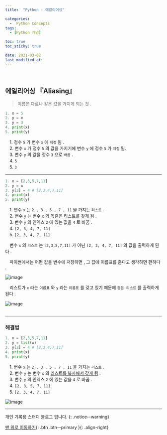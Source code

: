 ```yaml
---
title:  "Python - 에일리어싱" 

categories:
  -  Python Concepts
tags:
  - [Python 개념]

toc: true
toc_sticky: true

date: 2021-03-02
last_modified_at:
---
```


<br>

## 에일리어싱 『Aliasing』

> 이름은 다르나 같은 값을 가지게 되는 것 .

```python
1. x = 5
2. y = x
3. y = 3
4. print(x)
5. print(y)
```

　1. 정수 `5` 가 변수 `x` 에 `지정` 됨 .   
　2. 변수 `x` 가 정수 `5` 의 값을 가지기에 변수 `y` 에 정수 `5` 가 `지정` 됨.   
　3. 변수 `y` 의 값을 정수 `3` 으로 `바꿈` .   
　4. `5`    
　5. `3` 
<br>

***
```python
1. x = [2,3,5,7,11]
2. y = x
3. y[2] = 4 # [2,3,4,7,11]
4. print(x)
5. print(y)
```

　1. 변수 `x` 는 `2 , 3 , 5 , 7 , 11` 을 가지는 `리스트` .    
　2. 변수 `y` 는 변수 `x` 와 <u>똑같은 리스트를 갖게 됨</u> .     
　3. 변수 `y` 의 인덱스 `2` 에 있는 값을 `4` 로 바꿈 .      
　4. `[2, 3, 4, 7, 11]`      
　5. `[2, 3, 4, 7, 11]` 

　변수 `x` 의 `리스트` 는 `[2,3,5,7,11]` 가 아닌 `[2, 3, 4, 7, 11]` 의 값을 출력하게 된다 .

　파이썬에서는 어떤 값을 변수에 저장하면 , 그 값에 이름표를 준다고 생각하면 편하다 .

![image](https://user-images.githubusercontent.com/50429028/109638436-5c10a080-7b91-11eb-80e5-54ebbd99e207.png)

　리스트가 `x` 라는 `이름표` 와 `y` 라는 `이름표` 를 갖고 있기 때문에 `같은 리스트` 를 출력하게 된다 .

![image](https://user-images.githubusercontent.com/50429028/109638483-6a5ebc80-7b91-11eb-9f59-3b637a864c38.png)    
<br>

***
### 해결법

```python
1. x = [2,3,5,7,11]
2. y = list(x)
3. y[2] = 4 # [2,3,4,7,11]
4. print(x)
5. print(y)
```

　1. 변수 `x` 는 `2 , 3 , 5 , 7 , 11` 을 가지는 `리스트` .    
　2. 변수 `y` 는 변수 `x` 의 <u>리스트를 복사해서 갖게 됨</u> .     
　3. 변수 `y` 의 인덱스 `2` 에 있는 값을 `4` 로 바꿈 .      
　4. `[2, 3, 5, 7, 11]`      
　5. `[2, 3, 4, 7, 11]` 

![image](https://user-images.githubusercontent.com/50429028/109640353-ba3e8300-7b93-11eb-8d10-10a15882f2f1.png)
<br>

***

개인 기록용 스터디 블로그 입니다.
{: .notice--warning}

[맨 위로 이동하기](#){: .btn .btn--primary }{: .align-right}